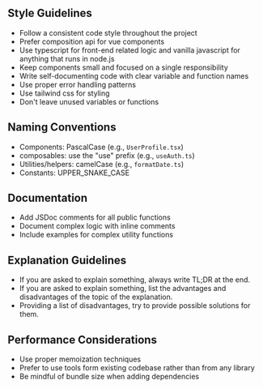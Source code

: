 ## Style Guidelines
- Follow a consistent code style throughout the project
- Prefer composition api for vue components
- Use typescript for front-end related logic and vanilla javascript for anything that runs in node.js
- Keep components small and focused on a single responsibility
- Write self-documenting code with clear variable and function names
- Use proper error handling patterns
- Use tailwind css for styling
- Don't leave unused variables or functions

## Naming Conventions
- Components: PascalCase (e.g., `UserProfile.tsx`)
- composables: use the "use" prefix (e.g., `useAuth.ts`)
- Utilities/helpers: camelCase (e.g., `formatDate.ts`)
- Constants: UPPER_SNAKE_CASE 

## Documentation
- Add JSDoc comments for all public functions
- Document complex logic with inline comments
- Include examples for complex utility functions

## Explanation Guidelines
- If you are asked to explain something, always write TL;DR at the end.
- If you are asked to explain something, list the advantages and disadvantages of the topic of the explanation. 
- Providing a list of disadvantages, try to provide possible solutions for them.

## Performance Considerations
- Use proper memoization techniques
- Prefer to use tools form existing codebase rather than from any library
- Be mindful of bundle size when adding dependencies